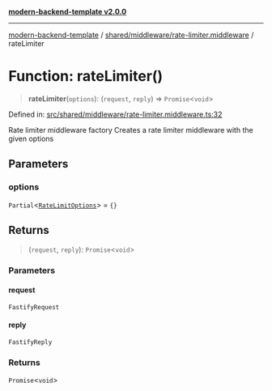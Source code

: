 [**modern-backend-template v2.0.0**](../../../../README.md)

***

[modern-backend-template](../../../../modules.md) / [shared/middleware/rate-limiter.middleware](../README.md) / rateLimiter

# Function: rateLimiter()

> **rateLimiter**(`options`): (`request`, `reply`) => `Promise`\<`void`\>

Defined in: [src/shared/middleware/rate-limiter.middleware.ts:32](https://github.com/maemreyo/saas-4cus-nodejs/blob/2a5b3f3aa11335dfa561e80e1feabb8e6084261e/src/shared/middleware/rate-limiter.middleware.ts#L32)

Rate limiter middleware factory
Creates a rate limiter middleware with the given options

## Parameters

### options

`Partial`\<[`RateLimitOptions`](../interfaces/RateLimitOptions.md)\> = `{}`

## Returns

> (`request`, `reply`): `Promise`\<`void`\>

### Parameters

#### request

`FastifyRequest`

#### reply

`FastifyReply`

### Returns

`Promise`\<`void`\>

